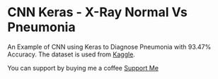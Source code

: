 # CNN Keras - X-Ray Normal Vs Pneumonia
An Example of CNN using Keras to Diagnose Pneumonia with 93.47% Accuracy.
The dataset is used from [Kaggle](https://www.kaggle.com/paultimothymooney/chest-xray-pneumonia/).

You can support by buying me a coffee [Support Me](https://www.buymeacoffee.com/talsh)
